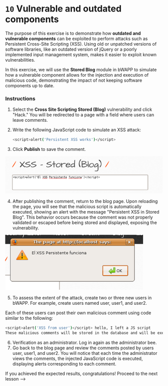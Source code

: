 # `10` Vulnerable and outdated components

The purpose of this exercise is to demonstrate how **outdated and vulnerable components** can be exploited to perform attacks such as Persistent Cross-Site Scripting (XSS). Using old or unpatched versions of software libraries, like an outdated version of jQuery or a poorly implemented input management system, makes it easier to exploit known vulnerabilities.

In this exercise, we will use the **Stored Blog** module in bWAPP to simulate how a vulnerable component allows for the injection and execution of malicious code, demonstrating the impact of not keeping software components up to date.

### Instructions

1. Select the **Cross Site Scripting Stored (Blog)** vulnerability and click "Hack." You will be redirected to a page with a field where users can leave comments.
2. Write the following JavaScript code to simulate an XSS attack:

    ```bash
    <script>alert('Persistent XSS works')</script>
    ```

3. Click **Publish** to save the comment.

![image 1](../../.learn/assets/script.png)

4. After publishing the comment, return to the blog page. Upon reloading the page, you will see that the malicious script is automatically executed, showing an alert with the message "Persistent XSS in Stored Blog". This behavior occurs because the comment was not properly validated or escaped before being stored and displayed, exposing the vulnerability.

![image 2](../../.learn/assets/scriptFunciona.png)

5. To assess the extent of the attack, create two or three new users in bWAPP. For example, create users named user, user1, and user2.

Each of these users can post their own malicious comment using code similar to the following:

```bash
<script>alert('XSS from user')</script> hello, I left a JS script
These malicious comments will be stored in the database and will be executed every time the blog page is accessed.
```

6. Verification as an administrator. Log in again as the administrator bee.
7. Go back to the blog page and review the comments posted by users user, user1, and user2. You will notice that each time the administrator views the comments, the injected JavaScript code is executed, displaying alerts corresponding to each comment.


If you achieved the expected results, congratulations! Proceed to the next lesson -->


